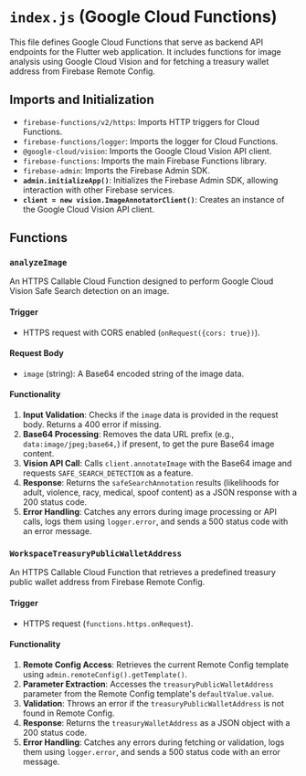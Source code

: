 # `index.js` (Google Cloud Functions)

This file defines Google Cloud Functions that serve as backend API endpoints for the Flutter web application. It includes functions for image analysis using Google Cloud Vision and for fetching a treasury wallet address from Firebase Remote Config.

## Imports and Initialization

* `firebase-functions/v2/https`: Imports HTTP triggers for Cloud Functions.
* `firebase-functions/logger`: Imports the logger for Cloud Functions.
* `@google-cloud/vision`: Imports the Google Cloud Vision API client.
* `firebase-functions`: Imports the main Firebase Functions library.
* `firebase-admin`: Imports the Firebase Admin SDK.
* **`admin.initializeApp()`**: Initializes the Firebase Admin SDK, allowing interaction with other Firebase services.
* **`client = new vision.ImageAnnotatorClient()`**: Creates an instance of the Google Cloud Vision API client.

## Functions

### `analyzeImage`

An HTTPS Callable Cloud Function designed to perform Google Cloud Vision Safe Search detection on an image.

#### Trigger

* HTTPS request with CORS enabled (`onRequest({cors: true})`).

#### Request Body

* `image` (string): A Base64 encoded string of the image data.

#### Functionality

1.  **Input Validation**: Checks if the `image` data is provided in the request body. Returns a 400 error if missing.
2.  **Base64 Processing**: Removes the data URL prefix (e.g., `data:image/jpeg;base64,`) if present, to get the pure Base64 image content.
3.  **Vision API Call**: Calls `client.annotateImage` with the Base64 image and requests `SAFE_SEARCH_DETECTION` as a feature.
4.  **Response**: Returns the `safeSearchAnnotation` results (likelihoods for adult, violence, racy, medical, spoof content) as a JSON response with a 200 status code.
5.  **Error Handling**: Catches any errors during image processing or API calls, logs them using `logger.error`, and sends a 500 status code with an error message.

### `WorkspaceTreasuryPublicWalletAddress`

An HTTPS Callable Cloud Function that retrieves a predefined treasury public wallet address from Firebase Remote Config.

#### Trigger

* HTTPS request (`functions.https.onRequest`).

#### Functionality

1.  **Remote Config Access**: Retrieves the current Remote Config template using `admin.remoteConfig().getTemplate()`.
2.  **Parameter Extraction**: Accesses the `treasuryPublicWalletAddress` parameter from the Remote Config template's `defaultValue.value`.
3.  **Validation**: Throws an error if the `treasuryPublicWalletAddress` is not found in Remote Config.
4.  **Response**: Returns the `treasuryWalletAddress` as a JSON object with a 200 status code.
5.  **Error Handling**: Catches any errors during fetching or validation, logs them using `logger.error`, and sends a 500 status code with an error message.